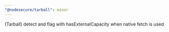 ```yaml
---
"@nodesecure/tarball": minor
---
```


(Tarball) detect and flag with hasExternalCapacity when native fetch is used
